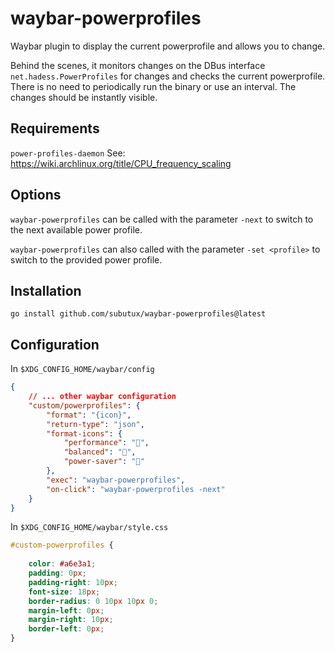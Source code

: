 # waybar-powerprofiles

Waybar plugin to display the current powerprofile and allows you to change.

Behind the scenes, it  monitors changes on the DBus interface `net.hadess.PowerProfiles`
for changes and checks the current powerprofile. There is no need to periodically
run the binary or use an interval. The changes should be instantly visible.

## Requirements

`power-profiles-daemon` See: https://wiki.archlinux.org/title/CPU_frequency_scaling

## Options

`waybar-powerprofiles` can be called with the parameter `-next` to switch to
the next available power profile. 

`waybar-powerprofiles` can also called with the parameter `-set <profile>` to
switch to the provided power profile.


## Installation

```
go install github.com/subutux/waybar-powerprofiles@latest
```

## Configuration

In `$XDG_CONFIG_HOME/waybar/config`
```json
{
    // ... other waybar configuration
    "custom/powerprofiles": {
        "format": "{icon}",
        "return-type": "json",
        "format-icons": {
            "performance": "󰓅",
            "balanced": "󰾅",
            "power-saver": "󰾆"
        },
        "exec": "waybar-powerprofiles",
        "on-click": "waybar-powerprofiles -next"
    }
}
```

In `$XDG_CONFIG_HOME/waybar/style.css`
```css
#custom-powerprofiles {
    
    color: #a6e3a1;
    padding: 0px;
    padding-right: 10px;
    font-size: 18px;
    border-radius: 0 10px 10px 0;
    margin-left: 0px;
    margin-right: 10px;
    border-left: 0px;
}
```
